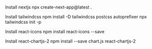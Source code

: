 Install nextjs
npx create-next-app@latest .   


Install tailwindcss
npm install -D tailwindcss postcss autoprefixer
npx tailwindcss init -p 


Install react-icons
npm install react-icons --save 


Install react-chartjs-2
npm install --save chart.js react-chartjs-2